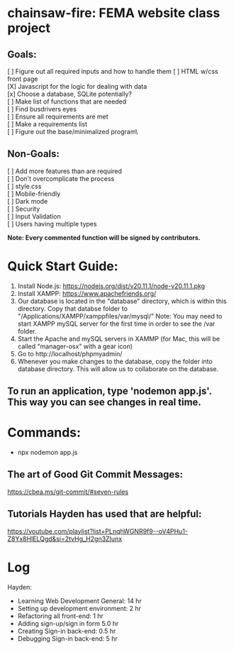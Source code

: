 # chainsaw-fire: FEMA website class project

## Goals:
[ ] Figure out all required inputs and how to handle them
[ ] HTML w/css front page\
[X] Javascript for the logic for dealing with data\
[x] Choose a database, SQLite potentially?\
[ ] Make list of functions that are needed\
[ ] Find busdrivers eyes\
[ ] Ensure all requirements are met\
[ ] Make a requirements list\
[ ] Figure out the base/minimalized program\

## Non-Goals:
[ ] Add more features than are required\
[ ] Don't overcomplicate the process\
[ ] style.css\
[ ] Mobile-friendly\
[ ] Dark mode\
[ ] Security\
[ ] Input Validation\
[ ] Users having multiple types

**Note: Every commented function will be signed by contributors.**

# Quick Start Guide:

1. Install Node.js: https://nodejs.org/dist/v20.11.1/node-v20.11.1.pkg
2. Install XAMPP: https://www.apachefriends.org/
3. Our database is located in the "database" directory, which is within this directory. Copy that databse folder to "/Applications/XAMPP/xamppfiles/var/mysql/" Note: You may need to start XAMPP mySQL server for the first time in order to see the /var folder.
4. Start the Apache and mySQL servers in XAMMP (for Mac, this will be called "manager-osx" with a gear icon)
5. Go to http://localhost/phpmyadmin/ 
6. Whenever you make changes to the database, copy the folder into database directory. This will allow us to collaborate on the database.

## To run an application, type 'nodemon app.js'. This way you can see changes in real time.

# Commands:
- npx nodemon app.js


## The art of Good Git Commit Messages:

https://cbea.ms/git-commit/#seven-rules

## Tutorials Hayden has used that are helpful: 
https://youtube.com/playlist?list=PLnqhWGNR9f9--oV4PHu1-Z8Yx8HlELQgd&si=2tvHg_H2gn3ZIunx

# Log

 Hayden:

 - Learning Web Development General: 14 hr
 - Setting up development environment: 2 hr
 - Refactoring all front-end: 1 hr
 - Adding sign-up/sign in form 5.0 hr
 - Creating Sign-in back-end: 0.5 hr
 - Debugging Sign-in back-end: 5 hr